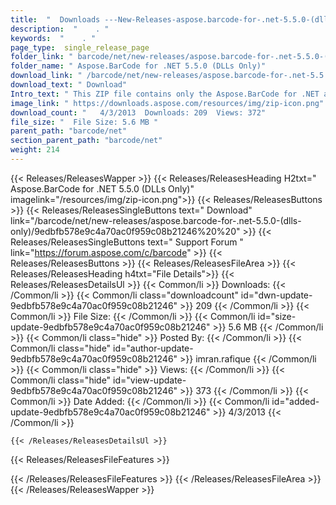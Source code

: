 ```yaml
---
title:  "  Downloads ---New-Releases-aspose.barcode-for-.net-5.5.0-(dlls-only) . " 
description:  "    . " 
keywords:  "    . " 
page_type:  single_release_page
folder_link: " barcode/net/new-releases/aspose.barcode-for-.net-5.5.0-(dlls-only)/"
folder_name: " Aspose.BarCode for .NET 5.5.0 (DLLs Only)"
download_link: " /barcode/net/new-releases/aspose.barcode-for-.net-5.5.0-(dlls-only)/9edbfb578e9c4a70ac0f959c08b21246"
download_text: " Download"
Intro_text: " This ZIP file contains only the Aspose.BarCode for .NET assemblies. The assembli..."
image_link: " https://downloads.aspose.com/resources/img/zip-icon.png"
download_count: "   4/3/2013  Downloads: 209  Views: 372"
file_size: "  File Size: 5.6 MB "
parent_path: "barcode/net"
section_parent_path: "barcode/net"
weight: 214 
---
```


{{< Releases/ReleasesWapper >}}
  {{< Releases/ReleasesHeading H2txt=" Aspose.BarCode for .NET 5.5.0 (DLLs Only)" imagelink="/resources/img/zip-icon.png">}}
  {{< Releases/ReleasesButtons >}}
    {{< Releases/ReleasesSingleButtons text=" Download" link="/barcode/net/new-releases/aspose.barcode-for-.net-5.5.0-(dlls-only)/9edbfb578e9c4a70ac0f959c08b21246%20%20" >}}
    {{< Releases/ReleasesSingleButtons text=" Support Forum " link="https://forum.aspose.com/c/barcode" >}}
  {{< Releases/ReleasesButtons >}}
  {{< Releases/ReleasesFileArea >}}
    {{< Releases/ReleasesHeading h4txt="File Details">}}
    {{< Releases/ReleasesDetailsUl >}}
            {{< Common/li  >}} Downloads: {{< /Common/li >}} 
      {{< Common/li class="downloadcount" id="dwn-update-9edbfb578e9c4a70ac0f959c08b21246" >}} 209 {{< /Common/li >}} 
      {{< Common/li  >}} File Size: {{< /Common/li >}} 
      {{< Common/li id="size-update-9edbfb578e9c4a70ac0f959c08b21246" >}} 5.6 MB {{< /Common/li >}} 
      {{< Common/li  class="hide" >}} Posted By: {{< /Common/li >}} 
      {{< Common/li class="hide" id="author-update-9edbfb578e9c4a70ac0f959c08b21246" >}} imran.rafique {{< /Common/li >}} 
      {{< Common/li class="hide"  >}} Views: {{< /Common/li >}} 
      {{< Common/li class="hide" id="view-update-9edbfb578e9c4a70ac0f959c08b21246" >}} 373 {{< /Common/li >}} 
      {{< Common/li  >}} Date Added: {{< /Common/li >}} 
      {{< Common/li id="added-update-9edbfb578e9c4a70ac0f959c08b21246" >}} 4/3/2013 {{< /Common/li >}} 

    {{< /Releases/ReleasesDetailsUl >}}

  {{< Releases/ReleasesFileFeatures >}}
      
  {{< /Releases/ReleasesFileFeatures >}}
 {{< /Releases/ReleasesFileArea >}}
{{< /Releases/ReleasesWapper >}}


